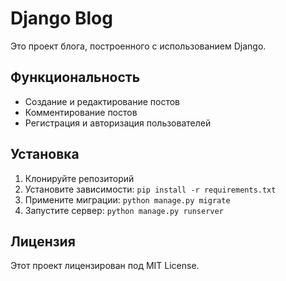 # Django Blog

Это проект блога, построенного с использованием Django.

## Функциональность

- Создание и редактирование постов
- Комментирование постов
- Регистрация и авторизация пользователей

## Установка

1. Клонируйте репозиторий
2. Установите зависимости: `pip install -r requirements.txt`
3. Примените миграции: `python manage.py migrate`
4. Запустите сервер: `python manage.py runserver`

## Лицензия

Этот проект лицензирован под MIT License.
